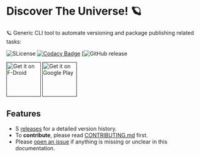 # Discover The Universe! 🪐

🪐 Generic CLI tool to automate versioning and package publishing related tasks:

![SLicense](https://img.shields.io/github/license/OnurKaral/NASA-APOD)
[![Codacy Badge](https://app.codacy.com/project/badge/Grade/93b8937aacb24157b4e17e37274b23df)](https://www.codacy.com/manual/santobixua/NASA-APOD?utm_source=github.com&amp;utm_medium=referral&amp;utm_content=OnurKaral/NASA-APOD&amp;utm_campaign=Badge_Grade)
[![GitHub release](https://img.shields.io/github/release-date/OnurKaral/NASA-APOD)

<a href="" target="_blank">
<img src="https://f-droid.org/badge/get-it-on.png" alt="Get it on F-Droid" height="90"/></a>
<a href="" target="_blank">
<img src="https://play.google.com/intl/en_us/badges/images/generic/en-play-badge.png" alt="Get it on Google Play" height="90"/></a>

## Features

- S
  [releases](https://github.com/release-it/release-it/releases) for a detailed version history.
- To **contribute**, please read [CONTRIBUTING.md](./CONTRIBUTING.md) first.
- Please [open an issue](https://github.com/release-it/release-it/issues/new) if anything is missing or unclear in this
  documentation.
  
  
